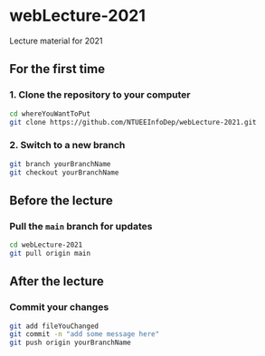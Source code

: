 # webLecture-2021

Lecture material for 2021

## For the first time

### 1. Clone the repository to your computer

```bash
cd whereYouWantToPut
git clone https://github.com/NTUEEInfoDep/webLecture-2021.git
```

### 2. Switch to a new branch

```bash
git branch yourBranchName
git checkout yourBranchName
```

## Before the lecture

### Pull the `main` branch for updates

```bash
cd webLecture-2021
git pull origin main
```

## After the lecture

### Commit your changes

```bash
git add fileYouChanged
git commit -n "add some message here"
git push origin yourBranchName
```
